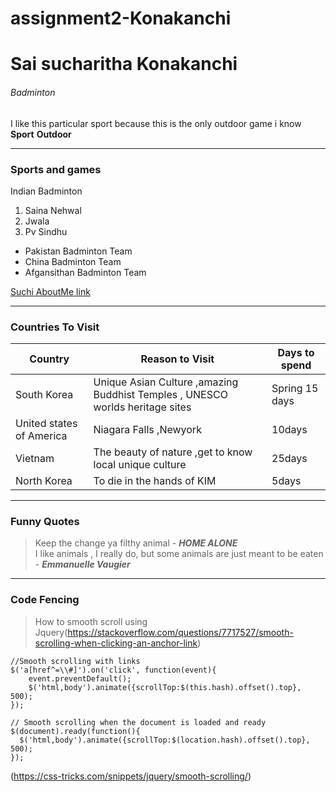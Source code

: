 # assignment2-Konakanchi
# Sai sucharitha Konakanchi
###### Badminton
I like this particular sport because this is the only outdoor game i know <br>
**Sport**  **Outdoor**

---
### Sports and games 
Indian Badminton 
1. Saina Nehwal
2. Jwala 
3. Pv Sindhu

* Pakistan Badminton Team
* China Badminton Team
* Afgansithan Badminton Team  <br>

[Suchi AboutMe link](AboutMe.md) 

---
### Countries To Visit
| Country | Reason to Visit | Days to spend |
| --- | ---| ---|
| South Korea | Unique Asian Culture ,amazing Buddhist Temples , UNESCO worlds heritage sites | Spring 15 days |
| United states of America | Niagara Falls ,Newyork | 10days |
| Vietnam | The beauty of nature ,get to know local unique culture | 25days | 
| North Korea | To die in the hands of KIM | 5days | 

---
### Funny Quotes 
> Keep the change ya filthy animal - ***HOME ALONE*** <br>
> I like animals , I really do, but some animals are just meant to be eaten - ***Emmanuelle Vaugier***

---
### Code Fencing
> How to smooth scroll using Jquery(https://stackoverflow.com/questions/7717527/smooth-scrolling-when-clicking-an-anchor-link)

```
//Smooth scrolling with links
$('a[href^=\\#]').on('click', function(event){     
    event.preventDefault();
    $('html,body').animate({scrollTop:$(this.hash).offset().top}, 500);
});

// Smooth scrolling when the document is loaded and ready
$(document).ready(function(){
  $('html,body').animate({scrollTop:$(location.hash).offset().‌​top}, 500);
});
```
(https://css-tricks.com/snippets/jquery/smooth-scrolling/)
